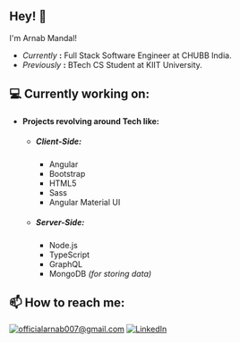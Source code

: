 <h2>Hey! 👋</h2>

I'm Arnab Mandal!

- *Currently* **:** Full Stack Software Engineer at CHUBB India.
- *Previously* **:** BTech CS Student at KIIT University.

<h2>💻 Currently working on:</h2>

- <h4>Projects revolving around Tech like: </h4>
  
  - *<h5>Client-Side:</h5>*
    
    - Angular
    - Bootstrap
    - HTML5
    - Sass
    - Angular Material UI
  
  - *<h5>Server-Side:</h5>*

    - Node.js
    - TypeScript
    - GraphQL
    - MongoDB *(for storing data)*

<h2>📫 How to reach me:</h2>

<a href="mailto:officialarnab007@gmail.com">![officialarnab007@gmail.com](https://img.shields.io/badge/Gmail-D14836?style=for-the-badge&logo=gmail&logoColor=white)</a> <a href="https://www.linkedin.com/in/arnab-m-4413971b1/">![LinkedIn](https://img.shields.io/badge/LinkedIn-0077B5?style=for-the-badge&logo=linkedin&logoColor=white)</a>
